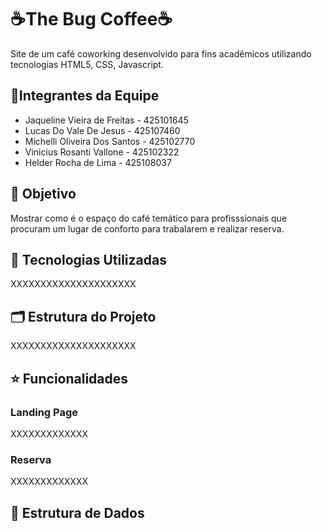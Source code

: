 # ☕The Bug Coffee☕
Site de um café coworking desenvolvido para fins acadêmicos utilizando tecnologias HTML5, CSS, Javascript.
## 🥇Integrantes da Equipe
* Jaqueline Vieira de Freitas - 425101645
* Lucas Do Vale De Jesus - 425107460
* Michelli Oliveira Dos Santos - 425102770
* Vinicius Rosanti Vallone - 425102322
* Helder Rocha de Lima - 425108037
## 🎯 Objetivo
Mostrar como é o espaço do café temático para profisssionais que procuram um lugar de conforto para trabalarem e realizar reserva.
## 🧰 Tecnologias Utilizadas
XXXXXXXXXXXXXXXXXXXXX
## 🗂️ Estrutura do Projeto
XXXXXXXXXXXXXXXXXXXXX
## ⭐ Funcionalidades
### Landing Page
XXXXXXXXXXXXX
### Reserva 
XXXXXXXXXXXXX
## 🎲 Estrutura de Dados
